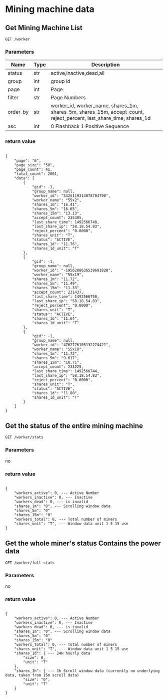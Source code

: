 # Mining machine data

## Get Mining Machine List

`GET /worker`

### Parameters

| Name | Type | Description |
|---|----|----|
|status|str| active,inactive,dead,all |
|group|int| group id |
|page|int| Page |
|filter|str| Page Numbers |
|order_by|str| worker_id, worker_name, shares_1m, shares_5m, shares_15m, accept_count, reject_percent, last_share_time, shares_1d |
|asc|int| 0 Flashback 1 Positive Sequence |


### return value

```

{
    "page": "6",
    "page_size": "50",
    "page_count": 41,
    "total_count": 2001,
    "data": [
        {
            "gid": -1,
            "group_name": null,
            "worker_id": "5325119314078704790",
            "worker_name": "55x2",
            "shares_1m": "16.41",
            "shares_5m": "16.65",
            "shares_15m": "13.13",
            "accept_count": 235305,
            "last_share_time": 1492566748,
            "last_share_ip": "58.18.54.83",
            "reject_percent": "0.0000",
            "shares_unit": "T",
            "status": "ACTIVE",
            "shares_1d": "11.76",
            "shares_1d_unit": "T"
        },
        {
            "gid": -1,
            "group_name": null,
            "worker_id": "-1956288636539691820",
            "worker_name": "55x19",
            "shares_1m": "11.72",
            "shares_5m": "11.49",
            "shares_15m": "11.33",
            "accept_count": 231437,
            "last_share_time": 1492566750,
            "last_share_ip": "58.18.54.83",
            "reject_percent": "0.0000",
            "shares_unit": "T",
            "status": "ACTIVE",
            "shares_1d": "11.64",
            "shares_1d_unit": "T"
        },
        {
            "gid": -1,
            "group_name": null,
            "worker_id": "4762776105132274421",
            "worker_name": "55x18",
            "shares_1m": "11.72",
            "shares_5m": "9.617",
            "shares_15m": "10.71",
            "accept_count": 233225,
            "last_share_time": 1492566744,
            "last_share_ip": "58.18.54.83",
            "reject_percent": "0.0000",
            "shares_unit": "T",
            "status": "ACTIVE",
            "shares_1d": "11.80",
            "shares_1d_unit": "T"
        }
    ]
}

```

## Get the status of the entire mining machine

`GET /worker/stats`

### Parameters

no

### return value

```

{
    "workers_active": 0, --- Active Number
    "workers_inactive": 0, --- Inactive
    "workers_dead": 0, --- is invalid
    "shares_1m": "0", --- Scrolling window data
    "shares_5m": "0"
    "shares_15m": "0"
    "workers_total": 0, --- Total number of miners
    "shares_unit": "T", --- Window data unit 1 5 15 use
}

```


## Get the whole miner's status Contains the power data

`GET /worker/full-stats`

### Parameters

no

### return value

```

{
    "workers_active": 0, --- Active Number
    "workers_inactive": 0, --- Inactive
    "workers_dead": 0, --- is invalid
    "shares_1m": "0", --- Scrolling window data
    "shares_5m": "0"
    "shares_15m": "0"
    "workers_total": 0, --- Total number of miners
    "shares_unit": "T", --- Window data unit 1 5 15 use
    "shares_1d": { --- 24H hourly data
        "size": 0,
        "unit": "T"
    },
    "shares_1h": { --- 1h Scroll window data (currently no underlying data, taken from 15m scroll data)
        "size": "0",
        "unit": "T"
    }
}

```